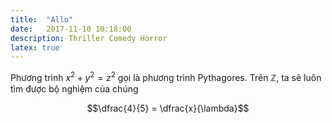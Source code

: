 ```yaml
---
title:  "Allo"
date:   2017-11-10 10:18:00
description: Thriller Comedy Horror
latex: true
---
```


Phương trình $x^2 + y^2 = z^2$ gọi là phương trình Pythagores. Trên $\mathbb{Z}$, ta sẽ luôn tìm được bộ nghiệm của chúng




$$\dfrac{4}{5} = \dfrac{x}{\lambda}$$